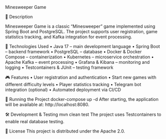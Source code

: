 Minesweeper Game

📌 Description

Minesweeper Game is a classic “Minesweeper” game implemented using Spring Boot and PostgreSQL. The project supports user registration, game statistics tracking, and Kafka integration for event processing.

🚀 Technologies Used
	•	Java 17 – main development language
	•	Spring Boot – backend framework
	•	PostgreSQL – database
	•	Docker & Docker Compose – containerization
	•	Kubernetes – microservice orchestration
	•	Apache Kafka – event processing
	•	Grafana & Kibana – monitoring and logging
	•	Testcontainers & JUnit – testing framework

🎮 Features
	•	User registration and authentication
	•	Start new games with different difficulty levels
	•	Player statistics tracking
	•	Telegram bot integration (optional)
	•	Automated deployment via CI/CD

🔧 Running the Project
docker-compose up -d
After starting, the application will be available at: http://localhost:8080.

🛠 Development & Testing
mvn clean test
The project uses Testcontainers to enable real database testing.

📜 License
This project is distributed under the Apache 2.0.
